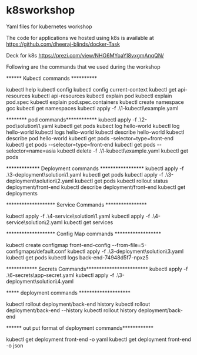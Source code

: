 # k8sworkshop

Yaml files for kubernetes workshop

The code for applications we hosted using k8s is available at https://github.com/dheeraj-blinds/docker-Task

Deck for k8s https://prezi.com/view/NHG6MYoaYI8vxgmAnqQN/

Following are the commands that we used during the workshop

****** Kubectl commands **********
 
 kubectl help
 kubectl config
 kubectl config current-context
 kubectl get api-resources
 kubectl api-resources
 kubectl explain pod
 kubectl explain pod.spec
 kubectl explain pod.spec.containers
 kubectl create namespace gcc
 kubectl get namespaces
 kubectl apply -f .\1-kubectl\example.yaml
 
 ******** pod commands************
 kubectl apply -f .\2-pod\solution\1.yaml
 kubectl get pods
 kubect log hello-world
 kubectl log hello-world
 kubectl logs hello-world
 kubectl describe hello-world
 kubectl describe pod hello-world
 kubectl get pods -selector=type=front-end
 kubectl get pods --selector=type=front-end
 kubectl get pods --selector=name=asia
 kubectl delete -f .\1-kubectl\example.yaml
 kubectl get pods
 
 ************* Deployment commands *****************
 kubectl apply -f .\3-deployment\solution\1.yaml
 kubectl get pods
 kubectl apply -f .\3-deployment\solution\2.yaml
 kubectl get pods
 kubectl rollout status deployment/front-end
 kubectl describe deployment/front-end
 kubectl get deployments
 
 ******************* Service Commands ****************
 
 kubectl apply -f .\4-service\solution\1.yaml
 kubectl apply -f .\4-service\solution\2.yaml
 kubectl get services
 
 ******************* Config Map commands ******************
 
 kubectl create configmap front-end-config --from-file=5-configmaps/default.conf
 kubectl apply -f .\3-deployment\solution\3.yaml
 kubectl get pods
 kubectl logs back-end-74948d5f7-npxz5
 
 ************ Secrets Commands************************
 kubectl apply -f .\6-secrets\app-secret.yaml
 kubectl apply -f .\3-deployment\solution\4.yaml
 
 ***** deployment commands ********************
 
 kubectl rollout deployment/back-end history
 kubectl rollout deployment/back-end --history
 kubectl rollout history deployment/back-end
 
 ****** out put format of deployment commands************
 
 kubectl get deployment front-end -o yaml
 kubectl get deployment front-end -o json 
